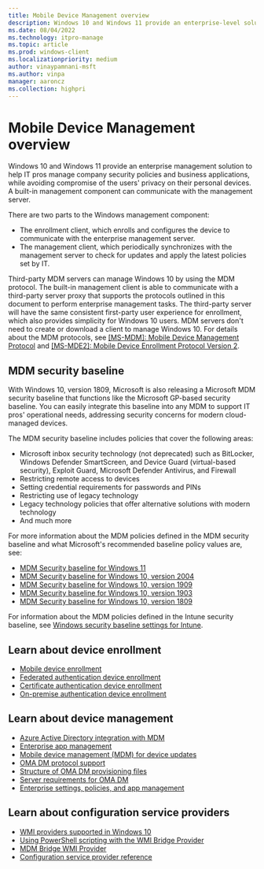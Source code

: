 ```yaml
---
title: Mobile Device Management overview
description: Windows 10 and Windows 11 provide an enterprise-level solution to mobile management, to help IT pros comply with security policies while avoiding compromise of user's privacy.
ms.date: 08/04/2022
ms.technology: itpro-manage
ms.topic: article
ms.prod: windows-client
ms.localizationpriority: medium
author: vinaypamnani-msft
ms.author: vinpa
manager: aaroncz
ms.collection: highpri
---
```


# Mobile Device Management overview

Windows 10 and Windows 11 provide an enterprise management solution to help IT pros manage company security policies and business applications, while avoiding compromise of the users' privacy on their personal devices. A built-in management component can communicate with the management server.

There are two parts to the Windows management component:

- The enrollment client, which enrolls and configures the device to communicate with the enterprise management server.
- The management client, which periodically synchronizes with the management server to check for updates and apply the latest policies set by IT.

Third-party MDM servers can manage Windows 10 by using the MDM protocol. The built-in management client is able to communicate with a third-party server proxy that supports the protocols outlined in this document to perform enterprise management tasks. The third-party server will have the same consistent first-party user experience for enrollment, which also provides simplicity for Windows 10 users. MDM servers don't need to create or download a client to manage Windows 10. For details about the MDM protocols, see [\[MS-MDM\]: Mobile Device Management Protocol](/openspecs/windows_protocols/ms-mdm/33769a92-ac31-47ef-ae7b-dc8501f7104f) and [\[MS-MDE2\]: Mobile Device Enrollment Protocol Version 2](/openspecs/windows_protocols/ms-mde2/4d7eadd5-3951-4f1c-8159-c39e07cbe692).

## MDM security baseline

With Windows 10, version 1809, Microsoft is also releasing a Microsoft MDM security baseline that functions like the Microsoft GP-based security baseline. You can easily integrate this baseline into any MDM to support IT pros' operational needs, addressing security concerns for modern cloud-managed devices.

The MDM security baseline includes policies that cover the following areas:

- Microsoft inbox security technology (not deprecated) such as BitLocker, Windows Defender SmartScreen, and Device Guard (virtual-based security), Exploit Guard, Microsoft Defender Antivirus, and Firewall
- Restricting remote access to devices
- Setting credential requirements for passwords and PINs
- Restricting use of legacy technology
- Legacy technology policies that offer alternative solutions with modern technology
- And much more

For more information about the MDM policies defined in the MDM security baseline and what Microsoft's recommended baseline policy values are, see:

- [MDM Security baseline for Windows 11](https://download.microsoft.com/download/2/C/4/2C418EC7-31E0-4A74-8928-6DCD512F9A46/Windows11-MDM-SecurityBaseLine-Document.zip)
- [MDM Security baseline for Windows 10, version 2004](https://download.microsoft.com/download/2/C/4/2C418EC7-31E0-4A74-8928-6DCD512F9A46/2004-MDM-SecurityBaseLine-Document.zip)
- [MDM Security baseline for Windows 10, version 1909](https://download.microsoft.com/download/2/C/4/2C418EC7-31E0-4A74-8928-6DCD512F9A46/1909-MDM-SecurityBaseLine-Document.zip)
- [MDM Security baseline for Windows 10, version 1903](https://download.microsoft.com/download/2/C/4/2C418EC7-31E0-4A74-8928-6DCD512F9A46/1903-MDM-SecurityBaseLine-Document.zip)
- [MDM Security baseline for Windows 10, version 1809](https://download.microsoft.com/download/2/C/4/2C418EC7-31E0-4A74-8928-6DCD512F9A46/1809-MDM-SecurityBaseLine-Document-[Preview].zip)

For information about the MDM policies defined in the Intune security baseline, see [Windows security baseline settings for Intune](/mem/intune/protect/security-baseline-settings-mdm-all).

## Learn about device enrollment

- [Mobile device enrollment](mobile-device-enrollment.md)
- [Federated authentication device enrollment](federated-authentication-device-enrollment.md)
- [Certificate authentication device enrollment](certificate-authentication-device-enrollment.md)
- [On-premise authentication device enrollment](on-premise-authentication-device-enrollment.md)

## Learn about device management

- [Azure Active Directory integration with MDM](azure-active-directory-integration-with-mdm.md)
- [Enterprise app management](enterprise-app-management.md)
- [Mobile device management (MDM) for device updates](device-update-management.md)
- [OMA DM protocol support](oma-dm-protocol-support.md)
- [Structure of OMA DM provisioning files](structure-of-oma-dm-provisioning-files.md)
- [Server requirements for OMA DM](server-requirements-windows-mdm.md)
- [Enterprise settings, policies, and app management](windows-mdm-enterprise-settings.md)

## Learn about configuration service providers

- [WMI providers supported in Windows 10](wmi-providers-supported-in-windows.md)
- [Using PowerShell scripting with the WMI Bridge Provider](using-powershell-scripting-with-the-wmi-bridge-provider.md)
- [MDM Bridge WMI Provider](/windows/win32/dmwmibridgeprov/mdm-bridge-wmi-provider-portal)
- [Configuration service provider reference](mdm/index.yml)
